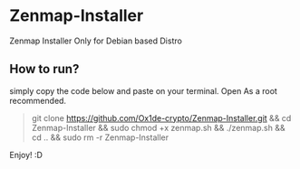 # Zenmap-Installer
 Zenmap Installer Only for Debian based Distro
 
 
How to run?
-------------
simply copy the code below and paste on your terminal. Open As a root recommended.
 

>git clone https://github.com/Ox1de-crypto/Zenmap-Installer.git && cd Zenmap-Installer && sudo chmod +x zenmap.sh && ./zenmap.sh && cd .. && sudo rm -r Zenmap-Installer

 
Enjoy! :D
 

